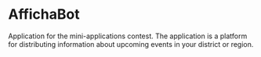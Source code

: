 # AffichaBot
Application for the mini-applications contest. The application is a platform for distributing information about upcoming events in your district or region.
